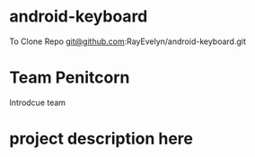 # android-keyboard
To Clone Repo
git@github.com:RayEvelyn/android-keyboard.git

# Team Penitcorn
Introdcue team

# project description here 
